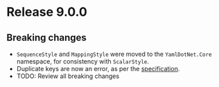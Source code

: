 # Release 9.0.0

## Breaking changes

- `SequenceStyle` and `MappingStyle` were moved to the `YamlDotNet.Core` namespace, for consistency with `ScalarStyle`.
- Duplicate keys are now an error, as per the [specification](https://yaml.org/spec/1.2/spec.html#mapping).
- TODO: Review all breaking changes
